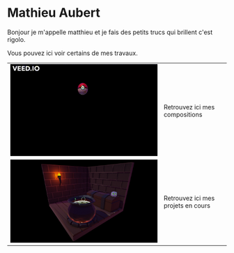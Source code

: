 # Mathieu Aubert

Bonjour je m'appelle matthieu et je fais des petits trucs qui brillent c'est rigolo.

Vous pouvez ici voir certains de mes travaux.

| | |
|-|-|
|![Drag Racing](Documents/PokeballGIF.gif)|Retrouvez ici mes compositions|
|![Drag Racing](Documents/ScreenShot_WitchScene.PNG)|Retrouvez ici mes projets en cours |